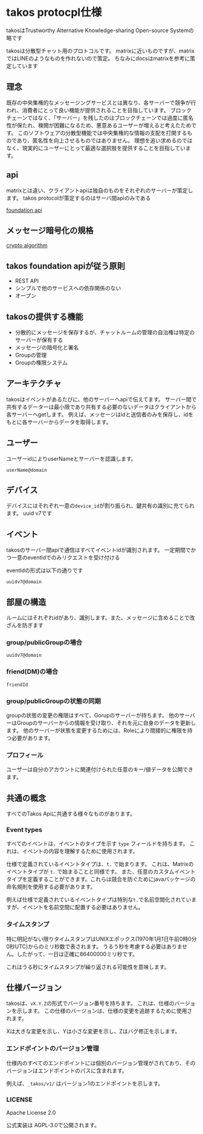 # takos protocpl仕様

takosはTrustworthy Alternative Knowledge-sharing Open-source Systemの略です

takosは分散型チャット用のプロトコルです。
matrixに近いものですが、matrixではLINEのようなものを作れないので策定。
ちなみにdocsはmatrixを参考に策定しています

## 理念

既存の中央集権的なメッセージングサービスとは異なり、各サーバーで競争が行われ、消費者にとって良い機能が提供されることを目指しています。 ブロックチェーンではなく、「サーバー」を残したのはブロックチェーンでは過度に匿名性が保たれ、検閲が困難になるため、悪意あるユーザーが増えると考えたためです。 このソフトウェアの分散型機能では中央集権的な情報の支配を打開するものであり、匿名性を向上させるものではありません。 理想を追い求めるのではなく、現実的にユーザーにとって最適な選択肢を提供することを目指しています。

## api

matrixとは違い、クライアントapiは独自のものをそれぞれのサーバーが策定します。 takos protocolが策定するのはサーバ間apiのみである

[foundation api](./foundation)

## メッセージ暗号化の規格

[crypto algorithm](./crypto)

## takos foundation apiが従う原則
- REST API
- シンプルで他のサービスへの依存関係のない
- オープン

## takosの提供する機能
- 分散的にメッセージを保存するが、チャットルームの管理の自治権は特定のサーバーが保有する
- メッセージの暗号化と署名
- Groupの管理
- Groupの権限システム

## アーキテクチャ

takosはイベントがあるたびに、他のサーバーへapiで伝えてます。
サーバー間で共有するデーターは最小限であり共有する必要のないデータはクライアントから各サーバーへgetします。
例えば、メッセージはidと送信者のみを保存し、idをもとに各サーバーからデータを取得します。

## ユーザー

ユーザーidによりuserNameとサーバーを認識します。

```
userName@domain
```

## デバイス
デバイスにはそれぞれ一意の`device_id`が割り振られ、鍵共有の識別に充てられます。
uuid v7です

## イベント
takosのサーバー間apiで通信はすべてイベントidが識別されます。
一定期間でかつ一意のeventIdでのみリクエストを受け付ける

eventIdの形式は以下の通りです
```
uuidv7@domain
```

## 部屋の構造
ルームにはそれぞれidがあり、識別します。また、メッセージに含めることで改ざんを防ぎます
### group/publicGroupの場合
```
uuidv7@domain
```

### friend(DM)の場合
```
friendId
```

### group/publicGroupの状態の同期

groupの状態の変更の権限はすべて、Gorupのサーバーが持ちます。
他のサーバーはGroupのサーバーからの情報を受け取り、それを元に自身のデータを更新します。
他のサーバーが状態を変更するためには、Roleにより間接的に権限を持つ必要があります。

### プロフィール

ユーザーは自分のアカウントに関連付けられた任意のキー/値データを公開できます。

## 共通の概念

すべてのTakos Apiに共通する様々なものがあります。

### Event types

すべてのイベントは、イベントのタイプを示す `type` フィールドを持ちます。 これは、イベントの内容を理解するために使用されます。

仕様で定義されているイベントタイプは、`t.` で始まります。 これは、Matrixのイベントタイプが `t.` で始まることと同様です。
また、任意のカスタムイベントタイプを定義することができます。これらは競合を防ぐためにjavaパッケージの命名規則を使用する必要があります。

例えば仕様で定義されているイベントタイプは特別な`t.`で名前空間化されていますが、イベントを名前空間に配置する必要はありません。

### タイムスタンプ

特に明記がない限りタイムスタンプはUNIXエポックス(1970年1月1日午前0時0分0秒UTC)からのミリ秒数で表されます。
うるう秒を考慮する必要はありません。したがって、一日は正確に86400000ミリ秒です。

これはうる秒にタイムスタンプが繰り返される可能性を意味します。

## 仕様バージョン

takosは、`vX.Y.Z`の形式でバージョン番号を持ちます。 これは、仕様のバージョンを示します。 この仕様のバージョンは、仕様の変更を追跡するために使用されます。

Xは大きな変更を示し、Yは小さな変更を示し、Zはバグ修正を示します。

### エンドポイントのバージョン管理

仕様内のすべてのエンドポイントには個別のバージョン管理がされており、そのバージョンはエンドポイントのパスに含まれます。

例えば、`_takos/v1/` はバージョン1のエンドポイントを示します。

### LICENSE

Apache License 2.0

公式実装は AGPL-3.0で公開されます。